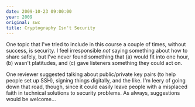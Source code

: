 ```yaml
---
date: 2009-10-23 09:00:00
year: 2009
original: swc
title: Cryptography Isn't Security
---
```

<p>One topic that I've tried to include in this course a couple of times, without success, is security. I feel irresponsible <em>not</em> saying something about how to share safely, but I've never found something that (a) would fit into one hour, (b) wasn't platitudes, and (c) gave listeners something they could act on.</p>
<p>One reviewer suggested talking about public/private key pairs (to help people set up SSH), signing things digitally, and the like. I'm leery of going down that road, though, since it could easily leave people with a misplaced faith in technical solutions to security problems. As always, suggestions would be welcome...</p>
